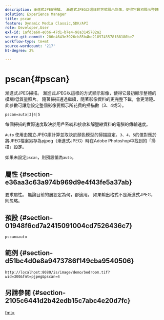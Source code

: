 ```yaml
---
description: 漸進式JPEG掃描。 漸進式JPEG以這樣的方式顯示影像，使得它最初顯示整體的模糊/低質量照片。 隨著掃描通過繼續，隨著影像資料的更完整下載，會更清楚。 此參數可讓您設定整個影像要顯示所花費的掃描數（3、4或5）。
solution: Experience Manager
title: pscan
feature: Dynamic Media Classic,SDK/API
role: Developer,User
exl-id: 1afd3a60-e0b6-47d1-b7e4-98a3145782a2
source-git-commit: 206e4643e3926cb85b4be2189743578f88180be7
workflow-type: tm+mt
source-wordcount: '217'
ht-degree: 2%

---
```


# pscan{#pscan}

漸進式JPEG掃描。 漸進式JPEG以這樣的方式顯示影像，使得它最初顯示整體的模糊/低質量照片。 隨著掃描通過繼續，隨著影像資料的更完整下載，會更清楚。 此參數可讓您設定整個影像要顯示所花費的掃描數（3、4或5）。

`pscan=auto|3|4|5`

每個掃描的實際速度取決於用戶系統和接收和解壓縮資料的電腦的傳輸速度。

`Auto` 使用由獨立JPEG庫計算並取決於顏色模型的掃描設定。`3`、`4`、`5`的值對應於將JPEG檔案另存為pjpeg（漸進式JPEG）時在Adobe Photoshop中找到的「掃描」設定。

如果未設定`pscan`，則預設值為`auto`。

## 屬性 {#section-e36aa3c63a974b969d9e4f43fe5a37ab}

要求屬性。 無論目前的層設定為何，都適用。 如果輸出格式不是漸進式JPEG，則忽略。

## 預設 {#section-01948f6cd7a2415091004cd7526436c7}

`pscan=auto`

## 範例 {#section-d51bc4d0e8a9473786f149cba9540506}

`http://localhost:8080/is/image/demo/bedroom.tif?wid=300&fmt=pjpeg&pscan=4`

## 另請參閱 {#section-2105c6441d2b42edb15c7abc4e20d7fc}

[fmt=](../../../../../is-api/http-ref/image-serving-api-ref/c-http-protocol-reference/c-command-reference/r-is-http-fmt.md#reference-cdf10043423b45ba9fe15157fb3ae37a)
